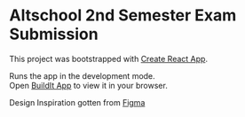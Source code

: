 # Altschool 2nd Semester Exam Submission

This project was bootstrapped with [Create React App](https://github.com/facebook/create-react-app).


Runs the app in the development mode.\
Open [BuildIt App](https://builditapp.vercel.app/) to view it in your browser.

Design Inspiration gotten from [Figma](https://www.figma.com/file/5tlAVbj5a7MGLvlyqNcjEU/Buildit---Website-Building-and-Development-(Community)?node-id=0%3A1)
